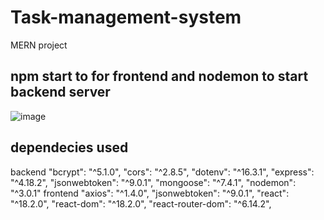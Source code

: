 # Task-management-system
MERN project
 ## npm start to for frontend and nodemon to start backend server
![image](https://github.com/saketh-j/Task-management-system/assets/109161554/6626b4af-434a-4fcb-912f-72d18c915e51)

## dependecies used 
backend
 "bcrypt": "^5.1.0",
    "cors": "^2.8.5",
    "dotenv": "^16.3.1",
    "express": "^4.18.2",
    "jsonwebtoken": "^9.0.1",
    "mongoose": "^7.4.1",
    "nodemon": "^3.0.1"
frontend
 "axios": "^1.4.0",
    "jsonwebtoken": "^9.0.1",
    "react": "^18.2.0",
    "react-dom": "^18.2.0",
    "react-router-dom": "^6.14.2",
